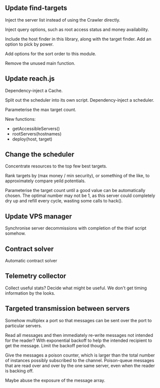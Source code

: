 
## Update find-targets

Inject the server list instead of using the Crawler directly.

Inject query options, such as root access status and money availability.

Include the host finder in this library, along with the target finder. Add an
option to pick by power.

Add options for the sort order to this module.

Remove the unused main function.

## Update reach.js 

Dependency-inject a Cache.

Split out the scheduler into its own script. Dependency-inject a scheduler.

Parameterise the max target count.

New functions:
- getAccessibleServers()
- rootServers(hostnames)
- deploy(host, target)

## Change the scheduler

Concentrate resources to the top few best targets.

Rank targets by (max money / min security), or something of the like, to
approximately compare yeild potentials.

Parameterise the target count until a good value can be automatically chosen.
The optimal number may not be 1, as this server could completely dry up and
refill every cycle, wasting some calls to hack().

## Update VPS manager

Synchronise server decommissions with completion of the thief script somehow.

## Contract solver

Automatic contract solver

## Telemetry collector

Collect useful stats? Decide what might be useful. We don't get timing
information by the looks.

## Targeted transmission between servers

Somehow multiplex a port so that messages can be sent over the port to
particular servers.

Read all messages and then immediately re-write messages not intended for the
reader? With exponential backoff to help the intended recipient to get the
message. Limit the backoff period though.

Give the messages a poison counter, which is larger than the total number of
instances possibly subscribed to the channel. Poison-queue messages that are
read over and over by the one same server, even when the reader is backing off.

Maybe abuse the exposure of the message array.